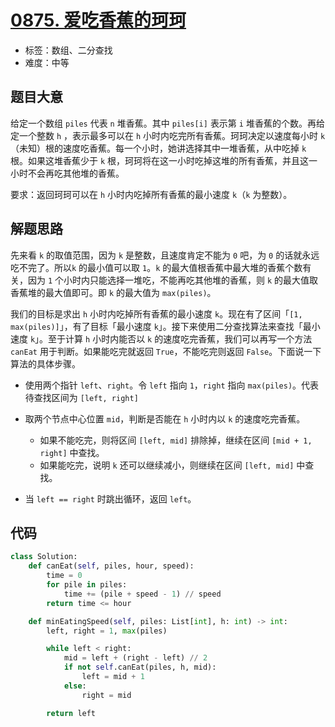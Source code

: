 # [0875. 爱吃香蕉的珂珂](https://leetcode.cn/problems/koko-eating-bananas/)

- 标签：数组、二分查找
- 难度：中等

## 题目大意

给定一个数组 `piles` 代表 `n` 堆香蕉。其中 `piles[i]` 表示第 `i` 堆香蕉的个数。再给定一个整数 `h` ，表示最多可以在 `h` 小时内吃完所有香蕉。珂珂决定以速度每小时 `k`（未知）根的速度吃香蕉。每一个小时，她讲选择其中一堆香蕉，从中吃掉 `k` 根。如果这堆香蕉少于 `k` 根，珂珂将在这一小时吃掉这堆的所有香蕉，并且这一小时不会再吃其他堆的香蕉。  

要求：返回珂珂可以在 `h` 小时内吃掉所有香蕉的最小速度 `k`（`k` 为整数）。

## 解题思路

 先来看 `k` 的取值范围，因为 `k` 是整数，且速度肯定不能为 `0` 吧，为 `0` 的话就永远吃不完了。所以`k` 的最小值可以取 `1`。`k` 的最大值根香蕉中最大堆的香蕉个数有关，因为 `1` 个小时内只能选择一堆吃，不能再吃其他堆的香蕉，则 `k` 的最大值取香蕉堆的最大值即可。即 `k` 的最大值为 `max(piles)`。

我们的目标是求出 `h` 小时内吃掉所有香蕉的最小速度 `k`。现在有了区间「`[1, max(piles)]`」，有了目标「最小速度 `k`」。接下来使用二分查找算法来查找「最小速度 `k`」。至于计算 `h` 小时内能否以 `k` 的速度吃完香蕉，我们可以再写一个方法 `canEat` 用于判断。如果能吃完就返回 `True`，不能吃完则返回 `False`。下面说一下算法的具体步骤。

- 使用两个指针 `left`、`right`。令 `left` 指向 `1`，`right` 指向 `max(piles)`。代表待查找区间为 `[left, right]`

- 取两个节点中心位置 `mid`，判断是否能在 `h` 小时内以 `k` 的速度吃完香蕉。
  - 如果不能吃完，则将区间 `[left, mid]` 排除掉，继续在区间 `[mid + 1, right]` 中查找。
  - 如果能吃完，说明 `k` 还可以继续减小，则继续在区间 `[left, mid]` 中查找。
- 当 `left == right` 时跳出循环，返回 `left`。

## 代码

```python
class Solution:
    def canEat(self, piles, hour, speed):
        time = 0
        for pile in piles:
            time += (pile + speed - 1) // speed
        return time <= hour

    def minEatingSpeed(self, piles: List[int], h: int) -> int:
        left, right = 1, max(piles)

        while left < right:
            mid = left + (right - left) // 2
            if not self.canEat(piles, h, mid):
                left = mid + 1
            else:
                right = mid

        return left
```

